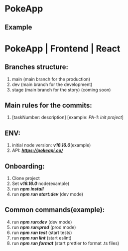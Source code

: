 # PokeApp

## Example

# PokeApp | Frontend | React

## Branches structure:

1. main (main branch for the production)
2. dev (main branch for the development)
3. stage (main branch for the story) (coming soon)

## Main rules for the commits:

1. [taskNumber: description] [example: _PA-1: init project_]

## ENV:

1. initial node version: ***v16.16.0***(example)
2. API: ***https://pokeapi.co/***

## Onboarding:

1. Clone project
2. Set ***v16.16.0*** node(example)
3. run ***npm install***
4. run ***npm run start:dev*** (dev mode)

## Common commands(example):

4. run ***npm run:dev*** (dev mode)
5. run ***npm run:prod*** (prod mode)
6. run ***npm run test*** (start tests)
7. run ***npm run lint*** (start eslint)
8. run ***npm run format*** (start prettier to format .ts files)
